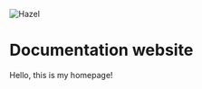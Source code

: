 ![Hazel](https://hazelengine.com/res/HazelLogoText.png)

# Documentation website

Hello, this is my homepage!
